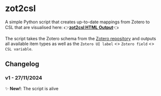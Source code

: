# zot2csl
A simple Python script that  creates up-to-date mappings from Zotero to CSL that are visualised here:
👉**[zot2csl HTML Output](https://htmlpreview.github.io/?https://github.com/POBrien333/zot2csl/blob/1ebc3b5199b4e256d86b8feaa068a51d710f9e88/zot2csl_html/zotero_schema_output.html)**👈

The script takes the Zotero schema from the [Zotero repository](https://github.com/zotero/zotero-schema/blob/master/schema.json) and outputs all available item types as well as the `Zotero UI label` <> `Zotero field` <> `CSL variable`.

## Changelog
### v1 - 27/11/2024
 ✨ **New!**: The script is alive
